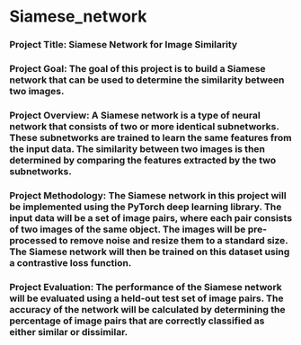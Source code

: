 # Siamese_network

### Project Title: Siamese Network for Image Similarity

### Project Goal: The goal of this project is to build a Siamese network that can be used to determine the similarity between two images.

### Project Overview: A Siamese network is a type of neural network that consists of two or more identical subnetworks. These subnetworks are trained to learn the same features from the input data. The similarity between two images is then determined by comparing the features extracted by the two subnetworks.

### Project Methodology: The Siamese network in this project will be implemented using the PyTorch deep learning library. The input data will be a set of image pairs, where each pair consists of two images of the same object. The images will be pre-processed to remove noise and resize them to a standard size. The Siamese network will then be trained on this dataset using a contrastive loss function.

### Project Evaluation: The performance of the Siamese network will be evaluated using a held-out test set of image pairs. The accuracy of the network will be calculated by determining the percentage of image pairs that are correctly classified as either similar or dissimilar.
